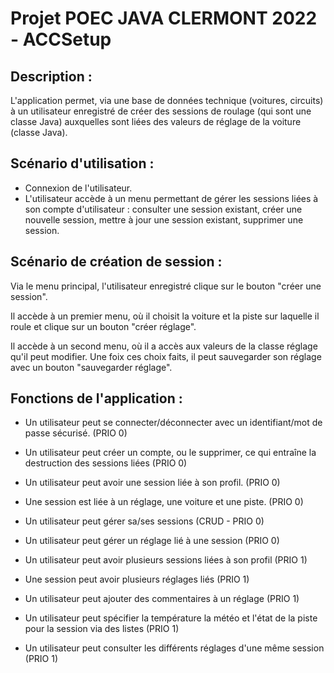 # Projet POEC JAVA CLERMONT 2022 - ACCSetup

## Description :

L'application permet, via une base de données technique (voitures, circuits) à un utilisateur enregistré de créer des sessions de roulage (qui sont une classe Java)
auxquelles sont liées des valeurs de réglage de la voiture (classe Java).

## Scénario d'utilisation :

- Connexion de l'utilisateur.
- L'utilisateur accède à un menu permettant de gérer les sessions liées à son compte d'utilisateur : consulter une session existant, créer une nouvelle session, mettre à jour une session existant, supprimer une session.

## Scénario de création de session :

Via le menu principal, l'utilisateur enregistré clique sur le bouton "créer une session".

Il accède à un premier menu, où il choisit la voiture et la piste sur laquelle il roule et clique sur un bouton "créer réglage".

Il accède à un second menu, où il a accès aux valeurs de la classe réglage qu'il peut modifier. Une foix ces choix faits, il peut sauvegarder son réglage avec un bouton "sauvegarder réglage".

## Fonctions de l'application :

- Un utilisateur peut se connecter/déconnecter avec un identifiant/mot de passe sécurisé. (PRIO 0)

- Un utilisateur peut créer un compte, ou le supprimer, ce qui entraîne la destruction des sessions liées (PRIO 0)

- Un utilisateur peut avoir une session liée à son profil. (PRIO 0)

- Une session est liée à un réglage, une voiture et une piste. (PRIO 0)

- Un utilisateur peut gérer sa/ses sessions (CRUD - PRIO 0)

- Un utilisateur peut gérer un réglage lié à une session (PRIO 0)

- Un utilisateur peut avoir plusieurs sessions liées à son profil (PRIO 1)

- Une session peut avoir plusieurs réglages liés (PRIO 1)

- Un utilisateur peut ajouter des commentaires à un réglage (PRIO 1)

- Un utilisateur peut spécifier la température la météo et l'état de la piste pour la session via des listes (PRIO 1)

- Un utilisateur peut consulter les différents réglages d'une même session (PRIO 1)
